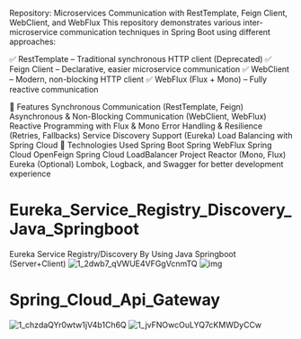 Repository: Microservices Communication with RestTemplate, Feign Client, WebClient, and WebFlux
This repository demonstrates various inter-microservice communication techniques in Spring Boot using different approaches:

✅ RestTemplate – Traditional synchronous HTTP client (Deprecated)
✅ Feign Client – Declarative, easier microservice communication
✅ WebClient – Modern, non-blocking HTTP client
✅ WebFlux (Flux + Mono) – Fully reactive communication

🚀 Features
Synchronous Communication (RestTemplate, Feign)
Asynchronous & Non-Blocking Communication (WebClient, WebFlux)
Reactive Programming with Flux & Mono
Error Handling & Resilience (Retries, Fallbacks)
Service Discovery Support (Eureka)
Load Balancing with Spring Cloud
📌 Technologies Used
Spring Boot
Spring WebFlux
Spring Cloud OpenFeign
Spring Cloud LoadBalancer
Project Reactor (Mono, Flux)
Eureka (Optional)
Lombok, Logback, and Swagger for better development experience
# Eureka_Service_Registry_Discovery_Java_Springboot
Eureka Service Registry/Discovery By Using Java Springboot (Server+Client)
![1_2dwb7_qVWUE4VFGgVcnmTQ](https://github.com/user-attachments/assets/178aef78-c923-4892-bb84-d4972aca4c1d)
![img](https://github.com/user-attachments/assets/66546f04-b6a9-44a9-b49a-52e76cfe871c)

# Spring_Cloud_Api_Gateway
![1_chzdaQYr0wtw1jV4b1Ch6Q](https://github.com/user-attachments/assets/3d7da60f-93a9-49cb-b15b-686d839b1f72)
![1_jvFNOwcOuLYQ7cKMWDyCCw](https://github.com/user-attachments/assets/9feb4b72-e50e-4412-866b-78a3074ba8ca)
